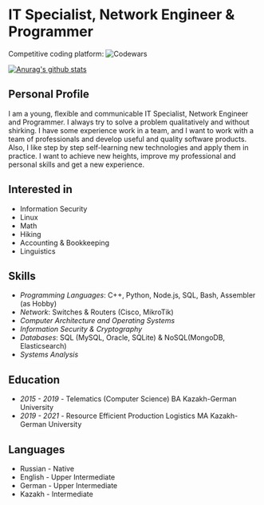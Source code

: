 # IT Specialist, Network Engineer & Programmer

Competitive coding platform:
![Codewars](https://www.codewars.com/users/SA-Inc/badges/large)

[![Anurag's github stats](https://github-readme-stats.vercel.app/api?username=SA-Inc&count_private=true&show_icons=true&theme=synthwave)](https://github.com/anuraghazra/github-readme-stats)

## Personal Profile
I am a young, flexible and communicable IT Specialist, Network Engineer and Programmer. I always try to solve a problem qualitatively and without shirking. I have some experience work in a team, and I want to work with a team of professionals and develop useful and quality software products. Also, I like step by step self-learning new technologies and apply them in practice. I want to achieve new heights, improve my professional and personal skills and get a new experience.

## Interested in
- Information Security
- Linux
- Math
- Hiking
- Accounting & Bookkeeping
- Linguistics

## Skills
- _Programming Languages_: C++, Python, Node.js, SQL, Bash, Assembler (as Hobby)
- _Network_: Switches & Routers (Cisco, MikroTik)
- _Computer Architecture and Operating Systems_
- _Information Security & Cryptography_
- _Databases_: SQL (MySQL, Oracle, SQLite) & NoSQL(MongoDB, Elasticsearch)
- _Systems Analysis_

## Education
- _2015 - 2019_ - Telematics (Computer Science) BA Kazakh-German University
- _2019 - 2021_ - Resource Efficient Production Logistics MA Kazakh-German University

## Languages
- Russian - Native
- English - Upper Intermediate
- German - Upper Intermediate
- Kazakh - Intermediate
